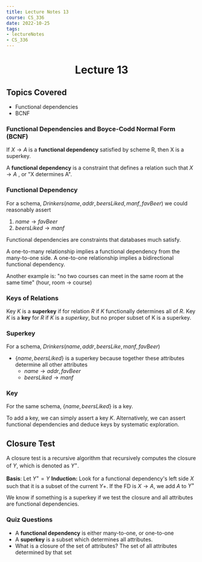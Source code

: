 ```yaml
---
title: Lecture Notes 13
course: CS_336
date: 2022-10-25
tags: 
- lectureNotes
- CS_336
---
```


<center><h1>Lecture 13</h1></center>

## Topics Covered
- Functional dependencies
- BCNF

### Functional Dependencies and Boyce-Codd Normal Form (BCNF)
If $X \rightarrow A$ is a **functional dependency** satisfied by scheme R, then X is a superkey.

A **functional dependency** is a constraint that defines a relation such that $X \rightarrow A$ , or "X determines A".

### Functional Dependency
For a schema, $Drinkers(name, addr, beersLiked, manf, favBeer)$ we could reasonably assert
1. $name \rightarrow favBeer$
2. $beersLiked \rightarrow manf$

Functional dependencies are constraints that databases much satisfy.

A one-to-many relationship implies a functional dependency from the many-to-one side.
A one-to-one relationship implies a bidirectional functional dependency.

Another example is: "no two courses can meet in the same room at the same time" (hour, room -> course)

### Keys of Relations
Key $K$ is a **superkey** if for relation $R$ if $K$ functionally determines all of $R$.
Key $K$ is a **key** for $R$ if $K$ is a *superkey*, but no proper subset of K is a superkey.

### Superkey
For a schema, $Drinkers(name, addr, beersLike, manf, favBeer)$
- $\{name, beersLiked\}$ is a superkey because together these attributes determine all other attributes
	- $name \rightarrow addr, favBeer$
	- $beersLiked \rightarrow manf$

### Key
For the same schema, $\{name, beersLiked\}$ is a key.

To add a key, we can simply assert a key $K$. Alternatively, we can assert functional dependencies and deduce keys by systematic exploration.

## Closure Test
A closure test is a recursive algorithm that recursively computes the closure of $Y$, which is denoted as $Y^+$.

**Basis**: Let $Y^+=Y$
**Induction:** Look for a functional dependency's left side $X$ such that it is a subset of the current $Y+$. If the FD is $X \rightarrow A$, we add $A$ to $Y^+$

We know if something is a superkey if we test the closure and all attributes are functional dependencies.

### Quiz Questions
- A **functional dependency** is either many-to-one, or one-to-one
- A **superkey** is a subset which determines all attributes.
- What is a closure of the set of attributes? The set of all attributes determined by that set
